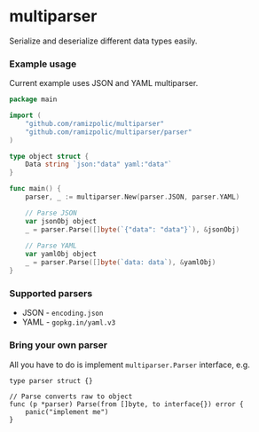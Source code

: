 # multiparser
Serialize and deserialize different data types easily. 

### Example usage
Current example uses JSON and YAML multiparser.
```go
package main

import (
    "github.com/ramizpolic/multiparser"
    "github.com/ramizpolic/multiparser/parser"
)

type object struct {
    Data string `json:"data" yaml:"data"`
}

func main() {
    parser, _ := multiparser.New(parser.JSON, parser.YAML)

    // Parse JSON
    var jsonObj object
    _ = parser.Parse([]byte(`{"data": "data"}`), &jsonObj)
	
    // Parse YAML
    var yamlObj object
    _ = parser.Parse([]byte(`data: data`), &yamlObj)
}
```

### Supported parsers
- JSON - `encoding.json`
- YAML - `gopkg.in/yaml.v3`

### Bring your own parser
All you have to do is implement `multiparser.Parser` interface, e.g.
```golang
type parser struct {}

// Parse converts raw to object
func (p *parser) Parse(from []byte, to interface{}) error {
    panic("implement me")
}
```
